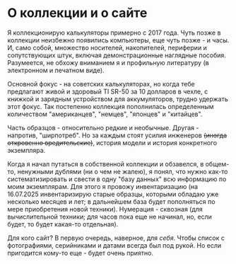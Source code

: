 # О коллекции и о сайте

Я коллекционирую калькуляторы примерно с 2017 года. Чуть позже в коллекции неизбежно появились компьютеры, еще чуть позже - и часы. И, само собой, множество носителей, накопителей, периферии и сопутствующих штук, включая демонстрационные наглядные пособия. Разумеется, не обхожу вниманием я и профильную литературу (в электронном и печатном виде).

Основной фокус - на советских калькуляторах, но когда тебе предлагают живой и здоровый TI SR-50 за 10 долларов в чехле, с книжкой и зарядным устройством для аккумуляторов, трудно удержать этот фокус. Так постепенно коллекция пополнилась определенным количеством "американцев", "немцев", "японцев" и "китайцев".

Часть образцов - относительно редкие и необычные. Другая - напротив, "ширпотреб". Но за каждым стоят усилия инженеров ~~(иногда откровенно вредительские)~~, история модели и история конкретного экземпляра.

Когда я начал путаться в собственной коллекции и обзавелся, в общем-то, ненужными дублями (ни о чем не жалею), я понял, что нужно как-то систематизировать и свести в одну "базу данных" всю информацию по моим экземплярам. Для этого я провожу инвентаризацию (на 16.07.2025 инвентаризирую старые образцы, которыми обладаю уже несколько месяцев и лет; в дальнейшем база будет пополняться по мере приобретения новой техники). Нумерация - сквозная (для вычислительной техники; для часов пока еще не начинал, но, если будет, то будет какая-то отдельная).

Для кого сайт? В первую очередь, наверное, для _себя_. Чтобы список с фотографиями, серийниками и датами всегда был под рукой. Но если пригодится кому-то еще - будет очень приятно.

